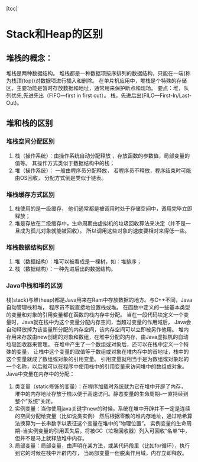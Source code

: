 [toc]
# Stack和Heap的区别
## 堆栈的概念：
堆栈是两种数据结构。
堆栈都是一种数据项按序排列的数据结构，只能在一端(称为栈顶(top))对数据项进行插入和删除。
在单片机应用中，堆栈是个特殊的存储区，主要功能是暂时存放数据和地址，通常用来保护断点和现场。
要点：堆，队列优先,先进先出（FIFO—first in first out）。
     栈，先进后出(FILO—First-In/Last-Out)。
     
## 堆和栈的区别
### 堆栈空间分配区别
1. 栈（操作系统）：由操作系统自动分配释放 ，存放函数的参数值，局部变量的值等。
    其操作方式类似于数据结构中的栈； 
2. 堆（操作系统）： 一般由程序员分配释放， 若程序员不释放，程序结束时可能由OS回收，
    分配方式倒是类似于链表。
    
### 堆栈缓存方式区别
1. 栈使用的是一级缓存， 他们通常都是被调用时处于存储空间中，调用完毕立即释放； 
2. 堆是存放在二级缓存中，生命周期由虚拟机的垃圾回收算法来决定（并不是一旦成为孤儿对象就能被回收）。
   所以调用这些对象的速度要相对来得低一些。
   
### 堆栈数据结构区别
1. 堆（数据结构）：堆可以被看成是一棵树，如：堆排序；
2. 栈（数据结构）：一种先进后出的数据结构。

### Java中栈和堆的区别
栈(stack)与堆(heap)都是Java用来在Ram中存放数据的地方。与C++不同，Java自动管理栈和堆，
程序员不能直接地设置栈或堆。 在函数中定义的一些基本类型的变量和对象的引用变量都在函数的栈内存中分配。
当在一段代码块定义一个变量时，Java就在栈中为这个变量分配内存空间，当超过变量的作用域后，
Java会自动释放掉为该变量所分配的内存空间，该内存空间可以立即被另作他用。 
堆内存用来存放由new创建的对象和数组，在堆中分配的内存，由Java虚拟机的自动垃圾回收器来管理。
在堆中产生了一个数组或对象后，还可以在栈中定义一个特殊的变量，
让栈中这个变量的取值等于数组或对象在堆内存中的首地址，栈中的这个变量就成了数组或对象的引用变量。
引用变量就相当于是为数组或对象起的一个名称，以后就可以在程序中使用栈中的引用变量来访问堆中的数组或对象。 
Java中变量在内存中的分配： 
1. 类变量（static修饰的变量）：在程序加载时系统就为它在堆中开辟了内存，
   堆中的内存地址存放于栈以便于高速访问。静态变量的生命周期–一直持续到整个”系统”关闭。 
2. 实例变量：当你使用java关键字new的时候，系统在堆中开辟并不一定是连续的空间分配给变量（比如说类实例）
   然后根据零散的堆内存地址，通过哈希算法换算为一长串数字以表征这个变量在堆中的”物理位置”。 
   实例变量的生命周期–当实例变量的引用丢失后，将被GC（垃圾回收器）列入可回收“名单”中，
   但并不是马上就释放堆中内存。 
3. 局部变量：局部变量，由声明在某方法，或某代码段里（比如for循环），执行到它的时候在栈中开辟内存，
   当局部变量一但脱离作用域，内存立即释放。
